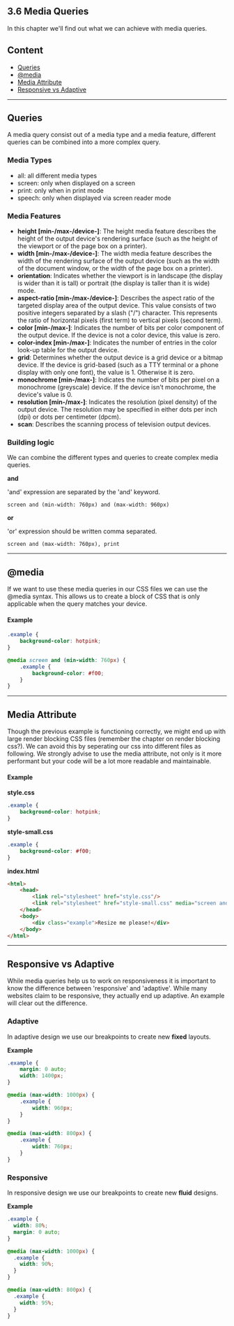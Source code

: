 ## 3.6 Media Queries

In this chapter we'll find out what we can achieve with media queries.

## Content

- [Queries](4.1-media-queries.md#queries)
- [@media](4.1-media-queries.md#media)
- [Media Attribute](4.1-media-queries.md#media-attribute)
- [Responsive vs Adaptive](4.1-media-queries.md#responsive-vs-adaptive)

---

## Queries

A media query consist out of a media type and a media feature, different queries can be combined into a more complex query.

### Media Types

- all: all different media types
- screen: only when displayed on a screen
- print: only when in print mode
- speech: only when displayed via screen reader mode

### Media Features

- **height [min-/max-/device-]**: The height media feature describes the height of the output device's rendering surface (such as the height of the viewport or of the page box on a printer).
- **width [min-/max-/device-]**: The width media feature describes the width of the rendering surface of the output device (such as the width of the document window, or the width of the page box on a printer).
- **orientation**: Indicates whether the viewport is in landscape (the display is wider than it is tall) or portrait (the display is taller than it is wide) mode.
- **aspect-ratio [min-/max-/device-]**: Describes the aspect ratio of the targeted display area of the output device. This value consists of two positive integers separated by a slash ("/") character. This represents the ratio of horizontal pixels (first term) to vertical pixels (second term).
- **color [min-/max-]**: Indicates the number of bits per color component of the output device. If the device is not a color device, this value is zero.
- **color-index [min-/max-]**: Indicates the number of entries in the color look-up table for the output device.
- **grid**: Determines whether the output device is a grid device or a bitmap device. If the device is grid-based (such as a TTY terminal or a phone display with only one font), the value is 1. Otherwise it is zero.
- **monochrome [min-/max-]**: Indicates the number of bits per pixel on a monochrome (greyscale) device. If the device isn't monochrome, the device's value is 0.
- **resolution [min-/max-]**: Indicates the resolution (pixel density) of the output device. The resolution may be specified in either dots per inch (dpi) or dots per centimeter (dpcm).
- **scan**: Describes the scanning process of television output devices.

### Building logic

We can combine the different types and queries to create complex media queries.

**and**

'and' expression are separated by the 'and' keyword.

```text
screen and (min-width: 760px) and (max-width: 960px)
```

**or**

'or' expression should be written comma separated.

```text
screen and (max-width: 760px), print
```

---

## @media

If we want to use these media queries in our CSS files we can use the @media syntax. This allows us to create a block of
CSS that is only applicable when the query matches your device.

#### Example

```css
.example {
	background-color: hotpink;
}

@media screen and (min-width: 760px) {
	.example {
		background-color: #f00;
	}
}
```

---

## Media Attribute

Though the previous example is functioning correctly, we might end up with large render blocking CSS files (remember the
chapter on render blocking css?). We can avoid this by seperating our css into different files as following. We strongly
advise to use the media attribute, not only is it more performant but your code will be a lot more readable and maintainable.

#### Example

**style.css**

```css
.example {
	background-color: hotpink;
}
```

**style-small.css**

```css
.example {
	background-color: #f00;
}
```

**index.html**

```html
<html>
	<head>
		<link rel="stylesheet" href="style.css"/>
		<link rel="stylesheet" href="style-small.css" media="screen and (max-width: 760px)"/>
	</head>
	<body>
		<div class="example">Resize me please!</div>
	</body>
</html>
```

---

## Responsive vs Adaptive

While media queries help us to work on responsiveness it is important to know the difference between 'responsive' and 'adaptive'. While many websites claim to be responsive, they actually end up adaptive. An example will clear out the difference.

### Adaptive

In adaptive design we use our breakpoints to create new **fixed** layouts.

**Example**

```css
.example {
	margin: 0 auto;
	width: 1400px;
}

@media (max-width: 1000px) {
	.example {
		width: 960px;
	}
}

@media (max-width: 800px) {
	.example {
		width: 760px;
	}
}
```

### Responsive

In responsive design we use our breakpoints to create new **fluid** designs.

**Example**

```css
.example {
  width: 80%;
  margin: 0 auto;
}

@media (max-width: 1000px) {
  .example {
    width: 90%;
  }
}

@media (max-width: 800px) {
  .example {
    width: 95%;
  }
}
```

